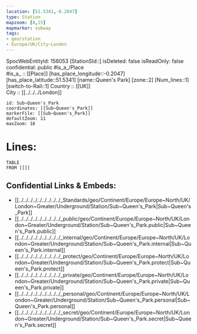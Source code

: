 ```yaml
---
location: [51.5341,-0.2047] 
type: Station 
mapzoom: [8,15] 
mapmarker: subway 
tags:
- geo/station
- Europe/UK/City~London
---
```

SpocWebEntityId: 156053
[StationSId::] 
isDeleted: false
isReadOnly: false
confidential: public
#is_a_/Place  
#is_a_ :: [[Place]] 
[has_place_longitude::-0.2047] 
[has_place_latitude::51.5341] 
[name::Queen's Park] 
[zone::2] 
[Num_lines::1] 
[switch-to-Rail::1] 
Country :: [[UK]]  
City :: [[../../../London]]  


```leaflet
id: Sub~Queen's_Park
coordinates: [[Sub~Queen's_Park]] 
markerFile: [[Sub~Queen's_Park]] 
defaultZoom: 11 
maxZoom: 18
```


# Lines: 
```dataview
TABLE 
FROM [[]] 
```

## Confidential Links & Embeds: 
- [[../../../../../../../../../_Standards/geo/Continent/Europe/Europe~North/UK/London~Greater/Underground/Station/Sub~Queen's_Park|Sub~Queen's_Park]] 
- [[../../../../../../../../../_public/geo/Continent/Europe/Europe~North/UK/London~Greater/Underground/Station/Sub~Queen's_Park.public|Sub~Queen's_Park.public]] 
- [[../../../../../../../../../_internal/geo/Continent/Europe/Europe~North/UK/London~Greater/Underground/Station/Sub~Queen's_Park.internal|Sub~Queen's_Park.internal]] 
- [[../../../../../../../../../_protect/geo/Continent/Europe/Europe~North/UK/London~Greater/Underground/Station/Sub~Queen's_Park.protect|Sub~Queen's_Park.protect]] 
- [[../../../../../../../../../_private/geo/Continent/Europe/Europe~North/UK/London~Greater/Underground/Station/Sub~Queen's_Park.private|Sub~Queen's_Park.private]] 
- [[../../../../../../../../../_personal/geo/Continent/Europe/Europe~North/UK/London~Greater/Underground/Station/Sub~Queen's_Park.personal|Sub~Queen's_Park.personal]] 
- [[../../../../../../../../../_secret/geo/Continent/Europe/Europe~North/UK/London~Greater/Underground/Station/Sub~Queen's_Park.secret|Sub~Queen's_Park.secret]] 
